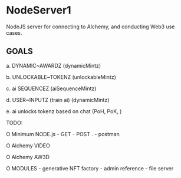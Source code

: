 # NodeServer1
NodeJS server for connecting to Alchemy, and conducting Web3 use cases.


## GOALS


a. DYNAMIC~AWARDZ       (dynamicMintz)

b. UNLOCKABLE~TOKENZ    (unlockableMintz)

c. ai SEQUENCEZ         (aiSequenceMintz)

d. USER~INPUTZ (train ai)  (dynamicMintz)

e. ai unlocks tokenz based on chat  (PoH, PoK, )


TODO:

O Minimum NODE.js 
      - GET 
      - POST .
      - postman

O Alchemy VIDEO

O Alchemy AW3D

O MODULES
    - generative NFT factory
    - admin reference
    - file server
